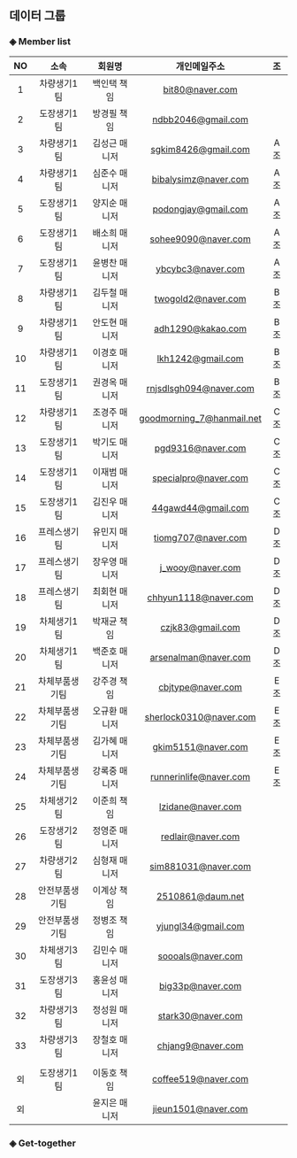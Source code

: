 ## 데이터 그룹

### ◈ Member list

|NO  |     소속 | 회원명 | 개인메일주소         | 조  |
|:--:|:--------:|:-----:|:-------------------:|:---:|
|1   | 차량생기1팀|     백인택 책임|     bit80@naver.com           |     |
|2   | 도장생기1팀|     방경필 책임|     ndbb2046@gmail.com        |     |
|3   | 차량생기1팀|     김성근 매니저|   sgkim8426@gmail.com       | A조 |
|4   | 차량생기1팀|     심준수 매니저|   bibalysimz@naver.com      | A조 |
|5   | 도장생기1팀|     양지순 매니저|   podongjay@gmail.com       | A조 |
|6   | 도장생기1팀|     배소희 매니저|   sohee9090@naver.com       | A조 |
|7   | 도장생기1팀|     윤병찬 매니저|   ybcybc3@naver.com         | A조 |
|8   | 차량생기1팀|     김두철 매니저|   twogold2@naver.com        | B조 |
|9   | 차량생기1팀|     안도현 매니저|   adh1290@kakao.com         | B조 |
|10  | 차량생기1팀|     이경호 매니저|   lkh1242@gmail.com         | B조 |
|11  | 도장생기1팀|     권경옥 매니저|   rnjsdlsgh094@naver.com    | B조 |
|12  | 차량생기1팀|     조경주 매니저|   goodmorning_7@hanmail.net | C조 |
|13  | 도장생기1팀|     박기도 매니저|   pgd9316@naver.com         | C조 |
|14  | 도장생기1팀|     이재범 매니저|   specialpro@naver.com      | C조 |
|15  | 도장생기1팀|     김진우 매니저|   44gawd44@gmail.com        | C조 |
|16  | 프레스생기팀|    유민지 매니저|   tiomg707@naver.com        | D조 |
|17  | 프레스생기팀|    장우영 매니저|   j_wooy@naver.com          | D조 |
|18  | 프레스생기팀|    최회현 매니저|   chhyun1118@naver.com      | D조 |
|19  | 차체생기1팀|     박재균 책임  |   czjk83@gmail.com          | D조 |
|20  | 차체생기1팀|     백준호 매니저|   arsenalman@naver.com      | D조 |
|21  | 차체부품생기팀|  강주경 책임  |   cbjtype@naver.com         | E조 |
|22  | 차체부품생기팀|  오규환 매니저|   sherlock0310@naver.com    | E조 |
|23  | 차체부품생기팀|  김가혜 매니저|   gkim5151@naver.com        | E조 |
|24  | 차체부품생기팀|  강록중 매니저|   runnerinlife@naver.com    | E조 |
|25  | 차체생기2팀   |  이준희 책임  |  lzidane@naver.com          |    |
|26  | 도장생기2팀   |  정영준 매니저|   redlair@naver.com         |  |
|27  | 차량생기2팀   |  심형재 매니저|   sim881031@naver.com       |  |
|28  | 안전부품생기팀|  이계상 책임  |   2510861@daum.net          |  |
|29  | 안전부품생기팀|  정병조 책임  |   yjungl34@gmail.com        |  |
|30  | 차체생기3팀   |  김민수 매니저|   soooals@naver.com         |  |
|31  | 도장생기3팀   |  홍윤성 매니저|   big33p@naver.com          |  |
|32  | 차량생기3팀   |  정성원 매니저|   stark30@naver.com         |  |
|33  | 차량생기3팀   |  장철호 매니저|   chjang9@naver.com         |  |
|    |              |              |                             |  |
|외  | 도장생기1팀   |  이동호 책임  |   coffee519@naver.com       |  |
|외  |            |  윤지은 매니저 |   jieun1501@naver.com       | |

### ◈ Get-together

<!-- 여기에 한 줄 추가해 주세요 -->
<!-- |NO|소속/회원명/개인메일주소| -->

